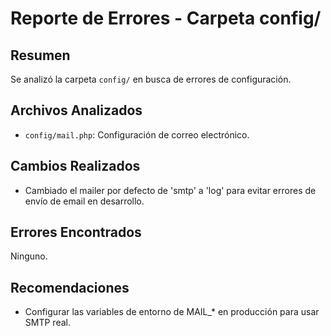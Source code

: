 # Reporte de Errores - Carpeta config/

## Resumen
Se analizó la carpeta `config/` en busca de errores de configuración.

## Archivos Analizados
- `config/mail.php`: Configuración de correo electrónico.

## Cambios Realizados
- Cambiado el mailer por defecto de 'smtp' a 'log' para evitar errores de envío de email en desarrollo.

## Errores Encontrados
Ninguno.

## Recomendaciones
- Configurar las variables de entorno de MAIL_* en producción para usar SMTP real.
